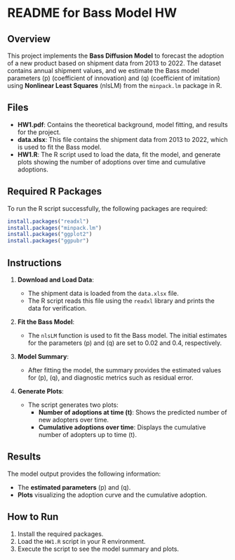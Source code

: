 
# README for Bass Model HW

## Overview
This project implements the **Bass Diffusion Model** to forecast the adoption of a new product based on shipment data from 2013 to 2022. The dataset contains annual shipment values, and we estimate the Bass model parameters \(p\) (coefficient of innovation) and \(q\) (coefficient of imitation) using **Nonlinear Least Squares** (nlsLM) from the `minpack.lm` package in R.

## Files
- **HW1.pdf**: Contains the theoretical background, model fitting, and results for the project.
- **data.xlsx**: This file contains the shipment data from 2013 to 2022, which is used to fit the Bass model.
- **HW1.R**: The R script used to load the data, fit the model, and generate plots showing the number of adoptions over time and cumulative adoptions.
  
## Required R Packages
To run the R script successfully, the following packages are required:
```R
install.packages("readxl")
install.packages("minpack.lm")
install.packages("ggplot2")
install.packages("ggpubr")
```

## Instructions
1. **Download and Load Data**:
   - The shipment data is loaded from the `data.xlsx` file.
   - The R script reads this file using the `readxl` library and prints the data for verification.

2. **Fit the Bass Model**:
   - The `nlsLM` function is used to fit the Bass model. The initial estimates for the parameters \(p\) and \(q\) are set to 0.02 and 0.4, respectively.

3. **Model Summary**:
   - After fitting the model, the summary provides the estimated values for \(p\), \(q\), and diagnostic metrics such as residual error.

4. **Generate Plots**:
   - The script generates two plots:
     - **Number of adoptions at time \(t\)**: Shows the predicted number of new adopters over time.
     - **Cumulative adoptions over time**: Displays the cumulative number of adopters up to time \(t\).

## Results
The model output provides the following information:
- The **estimated parameters** \(p\) and \(q\).
- **Plots** visualizing the adoption curve and the cumulative adoption.

## How to Run
1. Install the required packages.
2. Load the `HW1.R` script in your R environment.
3. Execute the script to see the model summary and plots.
